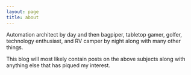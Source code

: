 ```yaml
---
layout: page
title: about
---
```


Automation architect by day and then bagpiper, tabletop gamer, golfer, technology enthusiast, and RV camper by night along with many other things.

This blog will most likely contain posts on the above subjects along with anything else that has piqued my interest.
